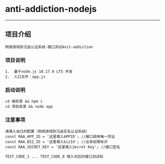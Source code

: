 # anti-addiction-nodejs
---
## 项目介绍
    网络游戏防沉迷认证系统-接口测试Anit-addiction

### 项目说明
    1.  基于node.js 10.17.0 LTS 开发
    2.  入口文件：app.js

### 启动说明
    cd 根目录 && npm i  
    cd 项目目录 && node app

### 注意事项
    请填入自已的配置（网络游戏防沉迷实名认证系统）
    const RAA_APP_ID = '这里填入APPID'; //接口调用唯一凭证
    const RAA_BIZ_ID = '这里填入bizId'; //业务权限标识
    const RAA_SECRET_KEY = '这里填入Secret Key'; //接口签名

    TEST_CODE_1 ... TEST_CODE_8 填入对应的接口测试码

